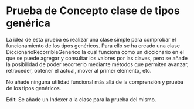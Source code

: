 ﻿# Prueba de Concepto clase de tipos genérica

La idea de esta prueba es realizar una clase simple para comprobar el funcionamiento de los tipos genéricos.
Para ello se ha creado una clase DiccionarioRecorribleGenerico la cual funciona como un diccionario en el 
que se puede agregar y consultar los valores por las claves, pero se añade la posibilidad de poder recorrerlo
mediante métodos que permiten avanzar, retroceder, obtener el actual, mover al primer elemento, etc.

No añade ninguna utilidad funcional más allá de la comprensión y prueba de los tipos genéricos.

Edit: Se añade un Indexer a la clase para la prueba del mismo.